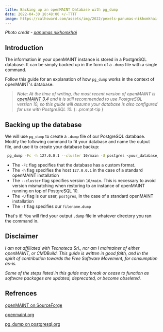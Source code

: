 ```yaml
---
title: Backing up an openMAINT Database with pg_dump
date: 2022-04-30 10:48:00 +/-TTTT
image: https://calhoward.com/assets/img/2022/pexels-panumas-nikhomkhai-1148820-Cropped-min.jpg
---
```


*Photo credit - [panumas nikhomkhai](https://www.pexels.com/@cookiecutter/)*

## Introduction

The information in your openMAINT instance is stored in a PostgreSQL database. It can be simply backed up in the form of a `.dump`  file with a single command. 

Follow this guide for an explanation of how `pg_dump`  works in the context of openMAINT's database.

>*Note: At the time of writing, the most recent version of openMAINT is [openMAINT 3.4](https://sourceforge.net/projects/openmaint/files/2.2/Core%20updates/openmaint-2.2-3.4/) and it is still recommended to use PostgreSQL version 10, so this guide will assume your database is also configured for use with PostgreSQL 10.*
{: .prompt-tip }
## Backing up the database

We will use `pg_dump`  to create a `.dump`  file of our PostgreSQL database. Modify the following command to fit your database and name the output file, and use it to create your database backup:

```bash
 pg_dump -Fc -h 127.0.0.1 --cluster 10/main -U postgres <your_database_name> -f openMAINT_backup_MM_DD_YYYY.dump
 ```

* The `-Fc`  flag specifies that the database has a custom format.
* The `-h`  flag specifies the host `127.0.0.1` in the case of a standard openMAINT installation
* The `--cluster`  flag specifies version `10/main`. This is necessary to avoid version mismatching when restoring to an instance of openMAINT running on top of PostgreSQL 10.
* The `-U`  flag is our user, `postgres`, in the case of a standard openMAINT installation
* The `-f`  flag specifies our `filename.dump`

That's it! You will find your output `.dump` file in whatever directory you ran the command in.

## Disclaimer

*I am not affiliated with Tecnoteca Srl., nor am I maintainer of either openMAINT, or CMDBuild. This guide is written in good faith, and in the spirit of contribution towards the Free Software Movement, for consumption as-is.*

*Some of the steps listed in this guide may break or cease to function as software packages are updated, deprecated, or become obseleted.*
## Refrences

[openMAINT on SourceForge](https://sourceforge.net/projects/openmaint/)

[openmaint.org](https://www.openmaint.org/)

[pg_dump on postgresql.org](https://www.postgresql.org/docs/current/app-pgdump.html)
